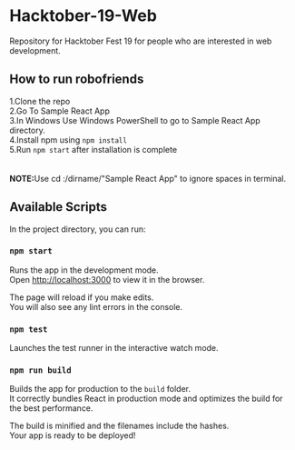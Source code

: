 # Hacktober-19-Web
Repository for Hacktober Fest 19 for people who are interested in web development.

## How to run robofriends
  1.Clone the repo<br>
  2.Go To Sample React App<br>
  3.In Windows Use Windows PowerShell to go to Sample React App directory.<br>
  4.Install npm using `npm install`<br>
  5.Run `npm start` after installation is complete<br>
  <br><br><b>NOTE:</b>Use cd :/dirname/"Sample React App" to ignore spaces in terminal.
  

## Available Scripts

In the project directory, you can run:

### `npm start`

Runs the app in the development mode.<br />
Open [http://localhost:3000](http://localhost:3000) to view it in the browser.

The page will reload if you make edits.<br />
You will also see any lint errors in the console.

### `npm test`

Launches the test runner in the interactive watch mode.<br />

### `npm run build`

Builds the app for production to the `build` folder.<br />
It correctly bundles React in production mode and optimizes the build for the best performance.

The build is minified and the filenames include the hashes.<br />
Your app is ready to be deployed!
